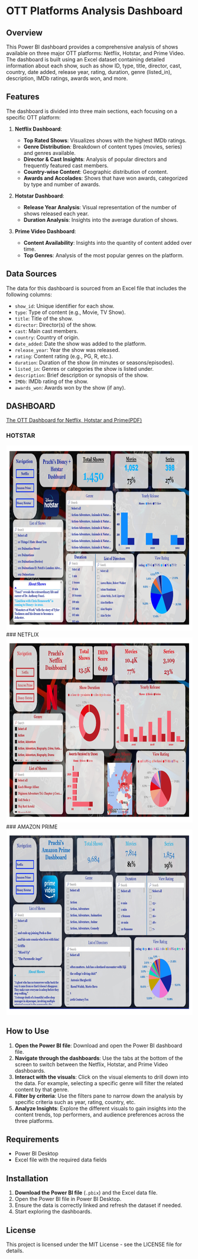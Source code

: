 

# OTT Platforms Analysis Dashboard

## Overview

This Power BI dashboard provides a comprehensive analysis of shows available on three major OTT platforms: Netflix, Hotstar, and Prime Video. The dashboard is built using an Excel dataset containing detailed information about each show, such as show ID, type, title, director, cast, country, date added, release year, rating, duration, genre (listed_in), description, IMDb ratings, awards won, and more.

## Features

The dashboard is divided into three main sections, each focusing on a specific OTT platform:

1. **Netflix Dashboard**:
   - **Top Rated Shows**: Visualizes shows with the highest IMDb ratings.
   - **Genre Distribution**: Breakdown of content types (movies, series) and genres available.
   - **Director & Cast Insights**: Analysis of popular directors and frequently featured cast members.
   - **Country-wise Content**: Geographic distribution of content.
   - **Awards and Accolades**: Shows that have won awards, categorized by type and number of awards.

2. **Hotstar Dashboard**:
   - **Release Year Analysis**: Visual representation of the number of shows released each year.
   - **Duration Analysis**: Insights into the average duration of shows.
  
3. **Prime Video Dashboard**:
   - **Content Availability**: Insights into the quantity of content added over time.
   - **Top Genres**: Analysis of the most popular genres on the platform.
   

## Data Sources

The data for this dashboard is sourced from an Excel file that includes the following columns:

- `show_id`: Unique identifier for each show.
- `type`: Type of content (e.g., Movie, TV Show).
- `title`: Title of the show.
- `director`: Director(s) of the show.
- `cast`: Main cast members.
- `country`: Country of origin.
- `date_added`: Date the show was added to the platform.
- `release_year`: Year the show was released.
- `rating`: Content rating (e.g., PG, R, etc.).
- `duration`: Duration of the show (in minutes or seasons/episodes).
- `listed_in`: Genres or categories the show is listed under.
- `description`: Brief description or synopsis of the show.
- `IMDb`: IMDb rating of the show.
- `awards_won`: Awards won by the show (if any).
 ## DASHBOARD 
 [The OTT Dashboard for Netflix, Hotstar and Prime(PDF)](https://github.com/prachi-pranesh/OTT_Dashboards/blob/main/ott%20dashboard_power%20bi_pdf%20readme.pdf)
 ### HOTSTAR 
 <img src="https://github.com/prachi-pranesh/OTT_Dashboards/blob/main/Photos_pp/ott/hotstar_dashboard.jpg" width="1000" height="500" />
  ### NETFLIX
 <img src="https://github.com/prachi-pranesh/OTT_Dashboards/blob/main/Photos_pp/ott/netflix_dasboard.jpg" width="1000" height="500" />
  ### AMAZON PRIME  
 <img src="https://github.com/prachi-pranesh/OTT_Dashboards/blob/main/Photos_pp/ott/prime_dashboard.jpg" width="1000" height="500" />




## How to Use

1. **Open the Power BI file**: Download and open the Power BI dashboard file.
2. **Navigate through the dashboards**: Use the tabs at the bottom of the screen to switch between the Netflix, Hotstar, and Prime Video dashboards.
3. **Interact with the visuals**: Click on the visual elements to drill down into the data. For example, selecting a specific genre will filter the related content by that genre.
4. **Filter by criteria**: Use the filters pane to narrow down the analysis by specific criteria such as year, rating, country, etc.
5. **Analyze Insights**: Explore the different visuals to gain insights into the content trends, top performers, and audience preferences across the three platforms.

## Requirements

- Power BI Desktop
- Excel file with the required data fields

## Installation

1. **Download the Power BI file** (`.pbix`) and the Excel data file.
2. Open the Power BI file in Power BI Desktop.
3. Ensure the data is correctly linked and refresh the dataset if needed.
4. Start exploring the dashboards.

## License

This project is licensed under the MIT License - see the LICENSE file for details.

